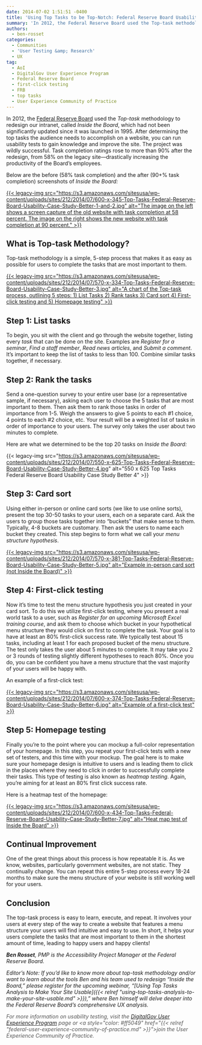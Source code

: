 ```yaml
---
date: 2014-07-02 1:51:51 -0400
title: 'Using Top Tasks to be Top-Notch: Federal Reserve Board Usability Case Study'
summary: 'In 2012, the Federal Reserve Board used the Top-task methodology to redesign our intranet, called Inside the Board, which had not been significantly updated since it was launched in 1995. After determining the top tasks the audience needs to accomplish on a website, you can run usability tests to gain knowledge and improve the site. The project'
authors:
  - ben-rosset
categories:
  - Communities
  - 'User Testing &amp; Research'
  - UX
tag:
  - AoI
  - DigitalGov User Experience Program
  - Federal Reserve Board
  - first-click testing
  - FRB
  - top tasks
  - User Experience Community of Practice
---
```


In 2012, the [Federal Reserve Board](http://www.federalreserve.gov/) used the _Top-task_ methodology to redesign our intranet, called _Inside the Board_, which had not been significantly updated since it was launched in 1995. After determining the top tasks the audience needs to accomplish on a website, you can run usability tests to gain knowledge and improve the site. The project was wildly successful. Task completion ratings rose to more than 90% after the redesign, from 58% on the legacy site—drastically increasing the productivity of the Board’s employees.

Below are the before (58% task completion) and the after (90+% task completion) screenshots of _Inside the Board:_

[{{< legacy-img src="https://s3.amazonaws.com/sitesusa/wp-content/uploads/sites/212/2014/07/600-x-345-Top-Tasks-Federal-Reserve-Board-Usability-Case-Study-Better-1-and-2.jpg" alt="The image on the left shows a screen capture of the old website with task completion at 58 percent. The image on the right shows the new website with task completion at 90 percent." >}}](https://s3.amazonaws.com/sitesusa/wp-content/uploads/sites/212/2014/06/929-x-590-Better12.jpg)

 

## What is Top-task Methodology?

Top-task methodology is a simple, 5-step process that makes it as easy as possible for users to complete the tasks that are most important to them.

[{{< legacy-img src="https://s3.amazonaws.com/sitesusa/wp-content/uploads/sites/212/2014/07/570-x-334-Top-Tasks-Federal-Reserve-Board-Usability-Case-Study-Better-3.jpg" alt="A chart of the Top-task process, outlining 5 steps: 1) List Tasks 2) Rank tasks 3) Card sort 4) First-click testing and 5) Homepage testing" >}}](https://s3.amazonaws.com/sitesusa/wp-content/uploads/sites/212/2014/06/833-x-556-Better3.jpg)

 

## Step 1: List tasks

To begin, you sit with the client and go through the website together, listing every _task_ that can be done on the site. Examples are _Register for a seminar_, _Find a staff member_, _Read news articles_, and _Submit a comment_. It&#8217;s important to keep the list of tasks to less than 100. Combine similar tasks together, if necessary.

## Step 2: Rank the tasks

Send a one-question survey to your entire user base (or a representative sample, if necessary), asking each user to choose the 5 tasks that are most important to them. Then ask them to rank those tasks in order of importance from 1-5. Weigh the answers to give 5 points to each #1 choice, 4 points to each #2 choice, etc. Your result will be a weighted list of tasks in order of importance to your users. The survey only takes the user about two minutes to complete.

Here are what we determined to be the top 20 tasks on _Inside the Board:_

{{< legacy-img src="https://s3.amazonaws.com/sitesusa/wp-content/uploads/sites/212/2014/07/550-x-625-Top-Tasks-Federal-Reserve-Board-Usability-Case-Study-Better-4.jpg" alt="550 x 625 Top Tasks Federal Reserve Board Usability Case Study Better 4" >}}

 

## Step 3: Card sort

Using either in-person or online card sorts (we like to use online sorts), present the top 30-50 tasks to your users, each on a separate card. Ask the users to group those tasks together into “buckets” that make sense to them. Typically, 4-8 buckets are customary. Then ask the users to name each bucket they created. This step begins to form what we call your _menu structure hypothesis_.

[{{< legacy-img src="https://s3.amazonaws.com/sitesusa/wp-content/uploads/sites/212/2014/07/570-x-381-Top-Tasks-Federal-Reserve-Board-Usability-Case-Study-Better-5.jpg" alt="Example in-person card sort (not Inside the Board)" >}}](https://s3.amazonaws.com/sitesusa/wp-content/uploads/sites/212/2014/06/667-x-440-Better5.jpg)

 

## Step 4: First-click testing

Now it&#8217;s time to test the menu structure hypothesis you just created in your card sort. To do this we utilize first-click testing, where you present a real world task to a user, such as _Register for an upcoming Microsoft Excel training course_, and ask them to choose which bucket in your hypothetical menu structure they would click on first to complete the task. Your goal is to have at least an 80% first-click success rate. We typically test about 15 tasks, including at least 1 for each proposed bucket of the menu structure. The test only takes the user about 5 minutes to complete. It may take you 2 or 3 rounds of testing slightly different hypotheses to reach 80%. Once you do, you can be confident you have a menu structure that the vast majority of your users will be happy with.

An example of a first-click test:

[{{< legacy-img src="https://s3.amazonaws.com/sitesusa/wp-content/uploads/sites/212/2014/07/600-x-374-Top-Tasks-Federal-Reserve-Board-Usability-Case-Study-Better-6.jpg" alt="Example of a first-click test" >}}](https://s3.amazonaws.com/sitesusa/wp-content/uploads/sites/212/2014/06/934-x-637-Better6.jpg)

 

## Step 5: Homepage testing

Finally you’re to the point where you can mockup a full-color representation of your homepage. In this step, you repeat your first-click tests with a new set of testers, and this time with your mockup. The goal here is to make sure your homepage design is intuitive to users and is leading them to click in the places where they need to click in order to successfully complete their tasks. This type of testing is also known as _heatmap testing_. Again, you’re aiming for at least an 80% first click success rate.

Here is a heatmap test of the homepage:

[{{< legacy-img src="https://s3.amazonaws.com/sitesusa/wp-content/uploads/sites/212/2014/07/600-x-434-Top-Tasks-Federal-Reserve-Board-Usability-Case-Study-Better-7.jpg" alt="Heat map test of Inside the Board" >}}](https://s3.amazonaws.com/sitesusa/wp-content/uploads/sites/212/2014/06/1010-x-793-Better7.jpg)

 

## Continual Improvement

One of the great things about this process is how repeatable it is. As we know, websites, particularly government websites, are not static. They continually change. You can repeat this entire 5-step process every 18-24 months to make sure the menu structure of your website is still working well for your users.

## Conclusion

The top-task process is easy to learn, execute, and repeat. It involves your users at every step of the way to create a website that features a menu structure your users will find intuitive and easy to use. In short, it helps your users complete the tasks that are most important to them in the shortest amount of time, leading to happy users and happy clients!

_**Ben Rosset**, PMP is the Accessibility Project Manager at the Federal Reserve Board._

_Editor&#8217;s Note: If you&#8217;d like to know more about top-task methodology and/or want to learn about the tools Ben and his team used to redesign &#8220;Inside the Board,&#8221; please register for the upcoming webinar, &#8220;[Using Top Tasks Analysis to Make Your Site Usable]({{< relref "using-top-tasks-analysis-to-make-your-site-usable.md" >}}),&#8221; where Ben himself will delve deeper into the Federal Reserve Board&#8217;s comprehensive UX analysis._

<em style="color: #555555">For more information on usability testing, visit the <a href="http://www.google.com/url?q=http%3A%2F%2Fwww.WHATEVER%2Fresources%2Fdigitalgov-user-experience-program%2F&sa=D&sntz=1&usg=AFQjCNGNi46xqPfRqRfFLwkIBFybj_ngAQ">DigitalGov User Experience Program</a> page or <a style="color: #ff5049" href="{{< relref "federal-user-experience-community-of-practice.md" >}}">join the User Experience Community of Practice.</a></em>